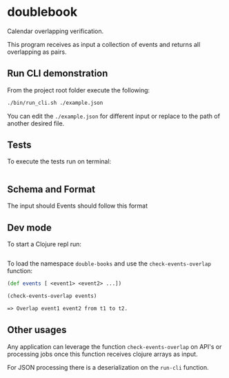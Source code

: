 # doublebook
Calendar overlapping verification.
    
This program receives as input a collection of events and returns all overlapping as pairs.

## Run CLI demonstration
From the project root folder execute the following:

```bash
./bin/run_cli.sh ./example.json
```
You can edit the `./example.json` for different input or replace to the path of another desired file.

## Tests
To execute the tests run on terminal:

```bash

```

## Schema and Format
The input should 
Events should follow this format


## Dev mode

To start a Clojure repl run:

```bash
```
To load the namespace `double-books` and use the  `check-events-overlap` function:

``` clojure
(def events [ <event1> <event2> ...])

(check-events-overlap events)

=> Overlap event1 event2 from t1 to t2.
```

## Other usages

Any application can leverage the function `check-events-overlap` on API's or processing jobs once this
function receives clojure arrays as input.

For JSON processing there is a deserialization on the `run-cli` function.

           
                        

